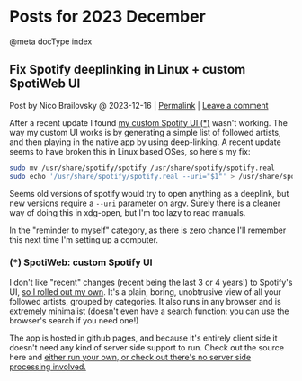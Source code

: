 # Posts for 2023 December

@meta docType index

## Fix Spotify deeplinking in Linux + custom SpotiWeb UI

Post by Nico Brailovsky @ 2023-12-16 | [Permalink](md_blog/2023/1216_FixSpotifydeeplinkinginLinuxcustomSpotiWebUI.md)  | [Leave a comment](https://github.com/nicolasbrailo/nicolasbrailo.github.io/issues/new?title=Comment@md_blog/2023/1216_FixSpotifydeeplinkinginLinuxcustomSpotiWebUI.md&body=I%20have%20a%20comment!)

After a recent update I found [my custom Spotify UI (\*)](https://nicolasbrailo.github.io/SpotiWeb/) wasn't working. The way my custom UI works is by generating a simple list of followed artists, and then playing in the native app by using deep-linking. A recent update seems to have broken this in Linux based OSes, so here's my fix:

```bash
sudo mv /usr/share/spotify/spotify /usr/share/spotify/spotify.real
sudo echo '/usr/share/spotify/spotify.real --uri="$1"' > /usr/share/spotify/spotify

```

Seems old versions of spotify would try to open anything as a deeplink, but new versions require a `--uri` parameter on argv. Surely there is a cleaner way of doing this in xdg-open, but I'm too lazy to read manuals.

In the "reminder to myself" category, as there is zero chance I'll remember this next time I'm setting up a computer.

### (\*) SpotiWeb: custom Spotify UI

I don't like "recent" changes (recent being the last 3 or 4 years!) to Spotify's UI, [so I rolled out my own](https://nicolasbrailo.github.io/SpotiWeb/). It's a plain, boring, unobtrusive view of all your followed artists, grouped by categories. It also runs in any browser and is extremely minimalist (doesn't even have a search function: you can use the browser's search if you need one!)

The app is hosted in github pages, and because it's entirely client side it doesn't need any kind of server side support to run. Check out the source here and [either run your own, or check out there's no server side processing involved.](https://github.com/nicolasbrailo/SpotiWeb)



